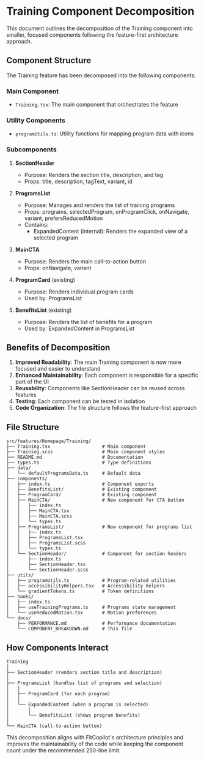 # Training Component Decomposition

This document outlines the decomposition of the Training component into smaller, focused components following the feature-first architecture approach.

## Component Structure

The Training feature has been decomposed into the following components:

### Main Component
- `Training.tsx`: The main component that orchestrates the feature

### Utility Components
- `programUtils.ts`: Utility functions for mapping program data with icons

### Subcomponents
1. **SectionHeader**
   - Purpose: Renders the section title, description, and tag
   - Props: title, description, tagText, variant, id

2. **ProgramsList**
   - Purpose: Manages and renders the list of training programs
   - Props: programs, selectedProgram, onProgramClick, onNavigate, variant, prefersReducedMotion
   - Contains: 
     - ExpandedContent (internal): Renders the expanded view of a selected program

3. **MainCTA**
   - Purpose: Renders the main call-to-action button
   - Props: onNavigate, variant

4. **ProgramCard** (existing)
   - Purpose: Renders individual program cards
   - Used by: ProgramsList

5. **BenefitsList** (existing)
   - Purpose: Renders the list of benefits for a program
   - Used by: ExpandedContent in ProgramsList

## Benefits of Decomposition

1. **Improved Readability**: The main Training component is now more focused and easier to understand
2. **Enhanced Maintainability**: Each component is responsible for a specific part of the UI
3. **Reusability**: Components like SectionHeader can be reused across features
4. **Testing**: Each component can be tested in isolation
5. **Code Organization**: The file structure follows the feature-first approach

## File Structure

```
src/features/Homepage/Training/
├── Training.tsx                   # Main component
├── Training.scss                  # Main component styles
├── README.md                      # Documentation
├── types.ts                       # Type definitions
├── data/
│   └── defaultProgramsData.ts     # Default data
├── components/
│   ├── index.ts                   # Component exports
│   ├── BenefitsList/              # Existing component
│   ├── ProgramCard/               # Existing component
│   ├── MainCTA/                   # New component for CTA button
│   │   ├── index.ts
│   │   ├── MainCTA.tsx
│   │   ├── MainCTA.scss
│   │   └── types.ts
│   ├── ProgramsList/              # New component for programs list
│   │   ├── index.ts
│   │   ├── ProgramsList.tsx
│   │   ├── ProgramsList.scss
│   │   └── types.ts
│   └── SectionHeader/             # Component for section headers
│       ├── index.ts
│       ├── SectionHeader.tsx
│       └── SectionHeader.scss
├── utils/
│   ├── programUtils.ts            # Program-related utilities
│   ├── accessibilityHelpers.tsx   # Accessibility helpers
│   └── gradientTokens.ts          # Token definitions
├── hooks/
│   ├── index.ts
│   ├── useTrainingPrograms.ts     # Programs state management
│   └── useReducedMotion.tsx       # Motion preferences
└── docs/
    ├── PERFORMANCE.md             # Performance documentation
    └── COMPONENT_BREAKDOWN.md     # This file
```

## How Components Interact

```
Training
│
├── SectionHeader (renders section title and description)
│
├── ProgramsList (handles list of programs and selection)
│   │
│   ├── ProgramCard (for each program)
│   │
│   └── ExpandedContent (when a program is selected)
│       │
│       └── BenefitsList (shows program benefits)
│
└── MainCTA (call-to-action button)
```

This decomposition aligns with FitCopilot's architecture principles and improves the maintainability of the code while keeping the component count under the recommended 250-line limit. 